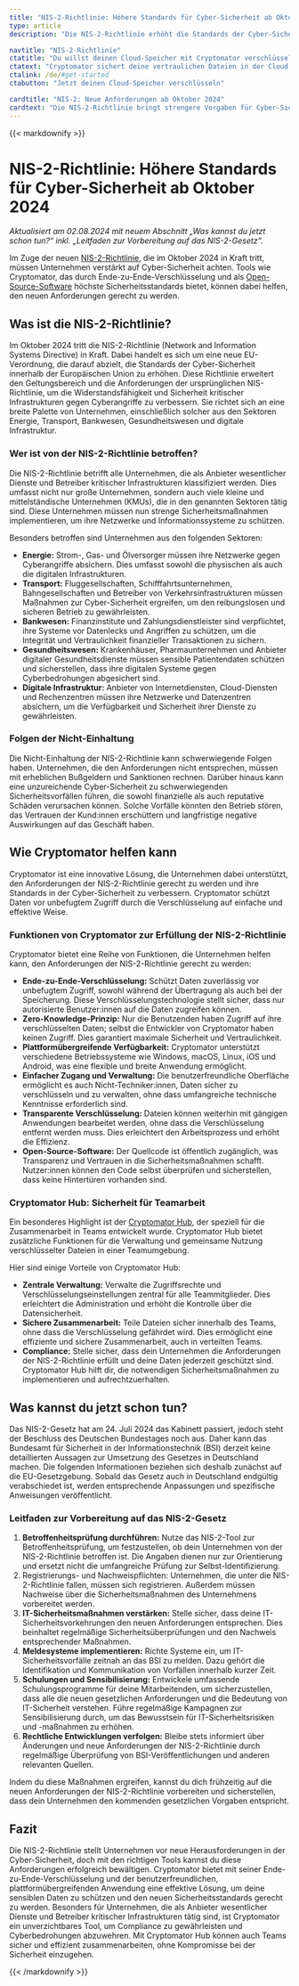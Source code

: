 ```yaml
---
title: "NIS-2-Richtlinie: Höhere Standards für Cyber-Sicherheit ab Oktober 2024"
type: article
description: "Die NIS-2-Richtlinie erhöht die Standards der Cyber-Sicherheit innerhalb der EU. Cryptomator hilft Unternehmen, die neuen Anforderungen mit Ende-zu-Ende-Verschlüsselung zu erfüllen."

navtitle: "NIS-2-Richtlinie"
ctatitle: "Du willst deinen Cloud-Speicher mit Cryptomator verschlüsseln?"
ctatext: "Cryptomator sichert deine vertraulichen Dateien in der Cloud mit Ende-zu-Ende-Verschlüsselung. Cryptomator Hub verwaltet den Teamzugriff und ist ideal für Teams und Organisationen."
ctalink: /de/#get-started
ctabutton: "Jetzt deinen Cloud-Speicher verschlüsseln"

cardtitle: "NIS-2: Neue Anforderungen ab Oktober 2024"
cardtext: "Die NIS-2-Richtlinie bringt strengere Vorgaben für Cyber-Sicherheit. Erfahre, wie Cryptomator hilft, diese mit Ende-zu-Ende-Verschlüsselung zu erfüllen."
---
```


<div class="prose prose-sm md:prose max-w-none md:max-w-none">{{< markdownify >}}

# NIS-2-Richtlinie: Höhere Standards für Cyber-Sicherheit ab Oktober 2024

_Aktualisiert am 02.08.2024 mit neuem Abschnitt „Was kannst du jetzt schon tun?“ inkl. „Leitfaden zur Vorbereitung auf das NIS-2-Gesetz“._

<p class="lead">Im Zuge der neuen <a href="https://eur-lex.europa.eu/eli/dir/2022/2555/oj?locale=de">NIS-2-Richtlinie</a>, die im Oktober 2024 in Kraft tritt, müssen Unternehmen verstärkt auf Cyber-Sicherheit achten. Tools wie Cryptomator, das durch Ende-zu-Ende-Verschlüsselung und als <a href="/de/open-source/">Open-Source-Software</a> höchste Sicherheitsstandards bietet, können dabei helfen, den neuen Anforderungen gerecht zu werden.</p>

## Was ist die NIS-2-Richtlinie?

Im Oktober 2024 tritt die NIS-2-Richtlinie (Network and Information Systems Directive) in Kraft. Dabei handelt es sich um eine neue EU-Verordnung, die darauf abzielt, die Standards der Cyber-Sicherheit innerhalb der Europäischen Union zu erhöhen. Diese Richtlinie erweitert den Geltungsbereich und die Anforderungen der ursprünglichen NIS-Richtlinie, um die Widerstandsfähigkeit und Sicherheit kritischer Infrastrukturen gegen Cyberangriffe zu verbessern. Sie richtet sich an eine breite Palette von Unternehmen, einschließlich solcher aus den Sektoren Energie, Transport, Bankwesen, Gesundheitswesen und digitale Infrastruktur.

### Wer ist von der NIS-2-Richtlinie betroffen?

Die NIS-2-Richtlinie betrifft alle Unternehmen, die als Anbieter wesentlicher Dienste und Betreiber kritischer Infrastrukturen klassifiziert werden. Dies umfasst nicht nur große Unternehmen, sondern auch viele kleine und mittelständische Unternehmen (KMUs), die in den genannten Sektoren tätig sind. Diese Unternehmen müssen nun strenge Sicherheitsmaßnahmen implementieren, um ihre Netzwerke und Informationssysteme zu schützen.

Besonders betroffen sind Unternehmen aus den folgenden Sektoren:

- **Energie:** Strom-, Gas- und Ölversorger müssen ihre Netzwerke gegen Cyberangriffe absichern. Dies umfasst sowohl die physischen als auch die digitalen Infrastrukturen.
- **Transport:** Fluggesellschaften, Schifffahrtsunternehmen, Bahngesellschaften und Betreiber von Verkehrsinfrastrukturen müssen Maßnahmen zur Cyber-Sicherheit ergreifen, um den reibungslosen und sicheren Betrieb zu gewährleisten.
- **Bankwesen:** Finanzinstitute und Zahlungsdienstleister sind verpflichtet, ihre Systeme vor Datenlecks und Angriffen zu schützen, um die Integrität und Vertraulichkeit finanzieller Transaktionen zu sichern.
- **Gesundheitswesen:** Krankenhäuser, Pharmaunternehmen und Anbieter digitaler Gesundheitsdienste müssen sensible Patientendaten schützen und sicherstellen, dass ihre digitalen Systeme gegen Cyberbedrohungen abgesichert sind.
- **Digitale Infrastruktur:** Anbieter von Internetdiensten, Cloud-Diensten und Rechenzentren müssen ihre Netzwerke und Datenzentren absichern, um die Verfügbarkeit und Sicherheit ihrer Dienste zu gewährleisten.

### Folgen der Nicht-Einhaltung

Die Nicht-Einhaltung der NIS-2-Richtlinie kann schwerwiegende Folgen haben. Unternehmen, die den Anforderungen nicht entsprechen, müssen mit erheblichen Bußgeldern und Sanktionen rechnen. Darüber hinaus kann eine unzureichende Cyber-Sicherheit zu schwerwiegenden Sicherheitsvorfällen führen, die sowohl finanzielle als auch reputative Schäden verursachen können. Solche Vorfälle könnten den Betrieb stören, das Vertrauen der Kund:innen erschüttern und langfristige negative Auswirkungen auf das Geschäft haben.

## Wie Cryptomator helfen kann

Cryptomator ist eine innovative Lösung, die Unternehmen dabei unterstützt, den Anforderungen der NIS-2-Richtlinie gerecht zu werden und ihre Standards in der Cyber-Sicherheit zu verbessern. Cryptomator schützt Daten vor unbefugtem Zugriff durch die Verschlüsselung auf einfache und effektive Weise.

### Funktionen von Cryptomator zur Erfüllung der NIS-2-Richtlinie

Cryptomator bietet eine Reihe von Funktionen, die Unternehmen helfen kann, den Anforderungen der NIS-2-Richtlinie gerecht zu werden:

- **Ende-zu-Ende-Verschlüsselung:** Schützt Daten zuverlässig vor unbefugtem Zugriff, sowohl während der Übertragung als auch bei der Speicherung. Diese Verschlüsselungstechnologie stellt sicher, dass nur autorisierte Benutzer:innen auf die Daten zugreifen können.
- **Zero-Knowledge-Prinzip:** Nur die Benutzenden haben Zugriff auf ihre verschlüsselten Daten; selbst die Entwickler von Cryptomator haben keinen Zugriff. Dies garantiert maximale Sicherheit und Vertraulichkeit.
- **Plattformübergreifende Verfügbarkeit:** Cryptomator unterstützt verschiedene Betriebssysteme wie Windows, macOS, Linux, iOS und Android, was eine flexible und breite Anwendung ermöglicht.
- **Einfacher Zugang und Verwaltung:** Die benutzerfreundliche Oberfläche ermöglicht es auch Nicht-Techniker:innen, Daten sicher zu verschlüsseln und zu verwalten, ohne dass umfangreiche technische Kenntnisse erforderlich sind.
- **Transparente Verschlüsselung:** Dateien können weiterhin mit gängigen Anwendungen bearbeitet werden, ohne dass die Verschlüsselung entfernt werden muss. Dies erleichtert den Arbeitsprozess und erhöht die Effizienz.
- **Open-Source-Software:** Der Quellcode ist öffentlich zugänglich, was Transparenz und Vertrauen in die Sicherheitsmaßnahmen schafft. Nutzer:innen können den Code selbst überprüfen und sicherstellen, dass keine Hintertüren vorhanden sind.

### Cryptomator Hub: Sicherheit für Teamarbeit

Ein besonderes Highlight ist der [Cryptomator Hub](https://cryptomator.org/de/hub/), der speziell für die Zusammenarbeit in Teams entwickelt wurde. Cryptomator Hub bietet zusätzliche Funktionen für die Verwaltung und gemeinsame Nutzung verschlüsselter Dateien in einer Teamumgebung.

Hier sind einige Vorteile von Cryptomator Hub:

- **Zentrale Verwaltung:** Verwalte die Zugriffsrechte und Verschlüsselungseinstellungen zentral für alle Teammitglieder. Dies erleichtert die Administration und erhöht die Kontrolle über die Datensicherheit.
- **Sichere Zusammenarbeit:** Teile Dateien sicher innerhalb des Teams, ohne dass die Verschlüsselung gefährdet wird. Dies ermöglicht eine effiziente und sichere Zusammenarbeit, auch in verteilten Teams.
- **Compliance:** Stelle sicher, dass dein Unternehmen die Anforderungen der NIS-2-Richtlinie erfüllt und deine Daten jederzeit geschützt sind. Cryptomator Hub hilft dir, die notwendigen Sicherheitsmaßnahmen zu implementieren und aufrechtzuerhalten.

## Was kannst du jetzt schon tun?

Das NIS-2-Gesetz hat am 24. Juli 2024 das Kabinett passiert, jedoch steht der Beschluss des Deutschen Bundestages noch aus. Daher kann das Bundesamt für Sicherheit in der Informationstechnik (BSI) derzeit keine detaillierten Aussagen zur Umsetzung des Gesetzes in Deutschland machen. Die folgenden Informationen beziehen sich deshalb zunächst auf die EU-Gesetzgebung. Sobald das Gesetz auch in Deutschland endgültig verabschiedet ist, werden entsprechende Anpassungen und spezifische Anweisungen veröffentlicht.

### Leitfaden zur Vorbereitung auf das NIS-2-Gesetz

1. **Betroffenheitsprüfung durchführen:** Nutze das NIS-2-Tool zur Betroffenheitsprüfung, um festzustellen, ob dein Unternehmen von der NIS-2-Richtlinie betroffen ist. Die Angaben dienen nur zur Orientierung und ersetzt nicht die umfangreiche Prüfung zur Selbst-Identifizierung. 
2. Registrierungs- und Nachweispflichten: Unternehmen, die unter die NIS-2-Richtlinie fallen, müssen sich registrieren. Außerdem müssen Nachweise über die Sicherheitsmaßnahmen des Unternehmens vorbereitet werden.
3. **IT-Sicherheitsmaßnahmen verstärken:** Stelle sicher, dass deine IT-Sicherheitsvorkehrungen den neuen Anforderungen entsprechen. Dies beinhaltet regelmäßige Sicherheitsüberprüfungen und den Nachweis entsprechender Maßnahmen.
4. **Meldesysteme implementieren:** Richte Systeme ein, um IT-Sicherheitsvorfälle zeitnah an das BSI zu melden. Dazu gehört die Identifikation und Kommunikation von Vorfällen innerhalb kurzer Zeit.
5. **Schulungen und Sensibilisierung:** Entwickele umfassende Schulungsprogramme für deine Mitarbeitenden, um sicherzustellen, dass alle die neuen gesetzlichen Anforderungen und die Bedeutung von IT-Sicherheit verstehen. Führe regelmäßige Kampagnen zur Sensibilisierung durch, um das Bewusstsein für IT-Sicherheitsrisiken und -maßnahmen zu erhöhen.
6. **Rechtliche Entwicklungen verfolgen:** Bleibe stets informiert über Änderungen und neue Anforderungen der NIS-2-Richtlinie durch regelmäßige Überprüfung von BSI-Veröffentlichungen und anderen relevanten Quellen.

Indem du diese Maßnahmen ergreifen, kannst du dich frühzeitig auf die neuen Anforderungen der NIS-2-Richtlinie vorbereiten und sicherstellen, dass dein Unternehmen den kommenden gesetzlichen Vorgaben entspricht.

## Fazit

Die NIS-2-Richtlinie stellt Unternehmen vor neue Herausforderungen in der Cyber-Sicherheit, doch mit den richtigen Tools kannst du diese Anforderungen erfolgreich bewältigen. Cryptomator bietet mit seiner Ende-zu-Ende-Verschlüsselung und der benutzerfreundlichen, plattformübergreifenden Anwendung eine effektive Lösung, um deine sensiblen Daten zu schützen und den neuen Sicherheitsstandards gerecht zu werden. Besonders für Unternehmen, die als Anbieter wesentlicher Dienste und Betreiber kritischer Infrastrukturen tätig sind, ist Cryptomator ein unverzichtbares Tool, um Compliance zu gewährleisten und Cyberbedrohungen abzuwehren. Mit Cryptomator Hub können auch Teams sicher und effizient zusammenarbeiten, ohne Kompromisse bei der Sicherheit einzugehen.

{{< /markdownify >}}</div>
